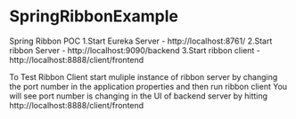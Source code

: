 # SpringRibbonExample
Spring Ribbon POC
1.Start Eureka Server - http://localhost:8761/
2.Start ribbon Server - http://localhost:9090/backend
3.Start ribbon client - http://localhost:8888/client/frontend

To Test Ribbon Client start muliple instance of ribbon server by changing the port number in the application properties and then run ribbon client
You will see port number is changing in the UI of backend server by hitting http://localhost:8888/client/frontend

